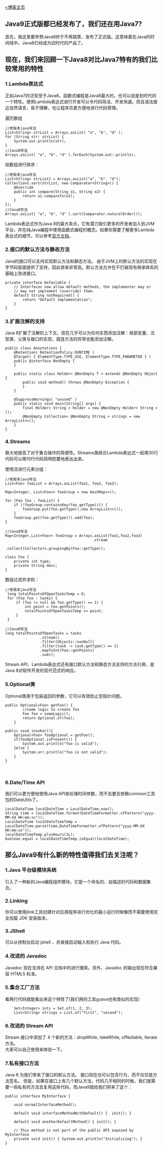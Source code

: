 [<博客主页](https://jeremieastray.github.io)  
  
## Java9正式版都已经发布了，我们还在用Java7?
首先，我这里要恭贺Java9终于不再跳票，发布了正式版。这意味着在Java的时间线中，Java8已经成为旧时代的产品了。    

## 现在，我们来回顾一下Java8对比Java7特有的我们比较常用的特性  
  
### 1.Lambda表达式

正如Java7的泛型至于Java6，函数式编程是Java8最大的，也可以说是划时代的一个特性。使用Lambda表达式进行开发可以令代码简洁，开发快速。而且语法接近自然语言，易于理解，也让程序员更方便地进行代码管理。  
  
遍历数组  
```
//老版本java写法
List<String> strList = Arrays.asList( "a", "b", "d" );
for (String str: strList) {
    System.out.println(str);
}
//Java8写法
Arrays.asList( "a", "b", "d" ).forEach(System.out::println);
```
给数组进行排序： 
```
//老版本java写法
List<String> strList2 = Arrays.asList("a", "b", "d");
Collections.sort(strList, new Comparator<String>() {
    @Override
    public int compare(String o1, String o2) {
        return o1.compareTo(o2);
    }
});
//Java8写法
Arrays.asList( "a", "b", "d" ).sort(Comparator.naturalOrder());
```

Lambda表达式作为Java 8的最大卖点，它有潜力吸引更多的开发者加入到JVM平台，并在纯Java编程中使用函数式编程的概念。如果你需要了解更多Lambda表达式的细节，可以参考[官方文档](https://docs.oracle.com/javase/tutorial/java/javaOO/lambdaexpressions.html)。  
    
### 2.接口的默认方法与静态方法  

Java的接口可以支持实现默认方法和静态方法。	由于JVM上的默认方法的实现在字节码层面提供了支持，因此效率非常高。默认方法允许在不打破现有继承体系的基础上改进接口。  
```
private interface Defaulable {
    // Interfaces now allow default methods, the implementer may or 
    // may not implement (override) them.
    default String notRequired() { 
        return "Default implementation"; 
    }        
}
```
  
### 3.扩展注解的支持  

Java 8扩展了注解的上下文。现在几乎可以为任何东西添加注解：局部变量、泛型类、父类与接口的实现，就连方法的异常也能添加注解。  
  
```
public class Annotations {
    @Retention( RetentionPolicy.RUNTIME )
    @Target( { ElementType.TYPE_USE, ElementType.TYPE_PARAMETER } )
    public @interface NonEmpty {        
    }

    public static class Holder< @NonEmpty T > extends @NonEmpty Object {
        public void method() throws @NonEmpty Exception {            
        }
    }

    @SuppressWarnings( "unused" )
    public static void main(String[] args) {
        final Holder< String > holder = new @NonEmpty Holder< String >();        
        @NonEmpty Collection< @NonEmpty String > strings = new ArrayList<>();        
    }
}
```
  
### 4.Streams  

极大地提高了对于集合操作的简便性。Streams类结合Lambda表达式一起用30行代码可以用10行代码简明扼要地表达出来。  
  
使用流进行元素分组：  
```
//老版本java写法
List<Foo> fooList = Arrays.asList(foo1, foo2, foo3);

Map<Integer, List<Foo>> fooGroup = new HashMap<>();

for (Foo foo : fooList) {
    if (!fooGroup.containsKey(foo.getType())) {
        fooGroup.put(foo.getType(),new ArrayList<>());
    }
    fooGroup.get(foo.getType()).add(foo);
}

//Java8写法
Map<Integer,List<Foo>> fooGroup = Arrays.asList(foo1,foo2,foo3)
                                        .stream
                                        .collect(Collectors.groupingBy(Foo::getType));

class Foo {
    private int type;
    private String desc;
}
```  

数组过滤并求和：    
```
//老版本java写法
 long totalPointsOfOpenTasksTemp = 0;
 for (Foo foo : tasks) {
     if (foo != null && foo.getType() == 1) {
         int point = foo.getPoints();
         totalPointsOfOpenTasksTemp += point;
     }
 }

//Java8写法
long totalPointsOfOpenTasks = tasks
                .stream()
                .filter(Objects::nonNull)
                .filter(task -> task.getType() == 1)
                .mapToInt(Foo::getPoints)
                .sum();

```  

Stream API、Lambda表达式还有接口默认方法和静态方法支持的方法引用，是Java 8对软件开发的现代范式的响应。  

### 5.Optional类  

Optional类用于包装返回的参数，它可以有效防止空指针问题。  
```
public Optional<Foo> getFoo() {
        //some logic to create foo
        Foo foo = someLogic();
        return Optional.of(foo);
    }

public void invoker(){
    Optional<Foo> fooOptional = getFoo();
    if(fooOptional.isPresent()) {
        System.out.println("foo is valid");
    }else {
        System.err.println("foo is not valid");
    }
}
```
  
### 6.Date/Time API  

我们可以更方便地使用Java API来处理时间参数，而不去要去依赖common工具包的DateUtils了。  

```
LocalDateTime localDateTime = LocalDateTime.now();
String time = localDateTime.format(DateTimeFormatter.ofPattern("yyyy-MM-dd HH:mm:ss"));
LocalDateTime localDateTimeTemp = LocalDateTime.parse(time,DateTimeFormatter.ofPattern("yyyy-MM-dd HH:mm:ss"));
localDateTimeTemp.plusHours(1L);
boolean equal = localDateTimeTemp.isEqual(localDateTime);
```
    
## 那么Java9有什么新的特性值得我们去关注呢？  
  
### 1.Java 平台级模块系统  

引入了一种新的Java编程组件模块，它是一个命名的、自描述的代码和数据集合。  
    
### 2.Linking  

你可以使用jlink工具创建针对应用程序进行优化的最小运行时映像而不需要使用完全加载 JDK 安装版本。  
      
### 3.JShell  

可以从控制台启动 jshell ，并直接启动输入和执行 Java 代码。    
      
### 4.改进的 Javadoc  

Javadoc 现在支持在 API 文档中的进行搜索。另外，Javadoc 的输出现在符合兼容 HTML5 标准。    
      
### 5.集合工厂方法  

看两行代码就能看出来这个特性了(我们用的工具guava也有类似的实现)  
```
    Set<Integer> ints = Set.of(1, 2, 3);  
    List<String> strings = List.of("first", "second");  
```  
      
### 6.改进的 Stream API  

Stream 接口中添加了 4 个新的方法：dropWhile, takeWhile, ofNullable, iterate方法。  
大家可以自己使用来体验一下。    
      
### 7.私有接口方法  

Java 8 为我们带来了接口的默认方法。 接口现在也可以包含行为，而不仅仅是方法签名。 但是，如果在接口上有几个默认方法，代码几乎相同的时候，我们就需要一些私有的方法去复用这些代码，而Java9就给我们带来了这个：  
```  
public interface MyInterface {  
  
    void normalInterfaceMethod();  
   
    default void interfaceMethodWithDefault() {  init(); }  
   
    default void anotherDefaultMethod() { init(); }  
   
    // This method is not part of the public API exposed by MyInterface
    private void init() { System.out.println("Initializing"); }  
}  
```  